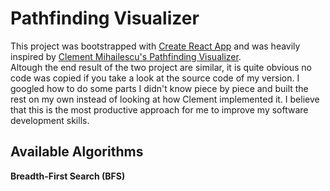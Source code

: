 # Pathfinding Visualizer

This project was bootstrapped with [Create React App](https://github.com/facebook/create-react-app) and was heavily inspired by [Clement Mihailescu's Pathfinding Visualizer](https://github.com/clementmihailescu/Pathfinding-Visualizer).  
Altough the end result of the two project are similar, it is quite obvious no code was copied if you take a look at the source code of my version. I googled how to do some parts I didn't know piece by piece and built the rest on my own instead of looking at how Clement implemented it. I believe that this is the most productive approach for me to improve my software development skills.

## Available Algorithms

**Breadth-First Search (BFS)**
